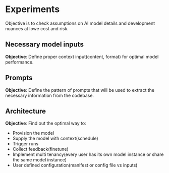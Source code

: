 # Experiments

Objective is to check assumptions on AI model details and development nuances at lowe cost and risk.

## Necessary model inputs
**Objective**: Define proper context input(content, format) for optimal model performance.

## Prompts
**Objective**: Define the pattern of prompts that will be used to extract the necessary information from the codebase.

## Architecture
**Objective**: Find out the optimal way to:
- Provision the model
- Supply the model with context(schedule)
- Trigger runs
- Collect feedback(finetune)
- Implement multi tenancy(every user has its own model instance or share the same model instance)
- User defined configuration(manifest or config file vs inputs)
